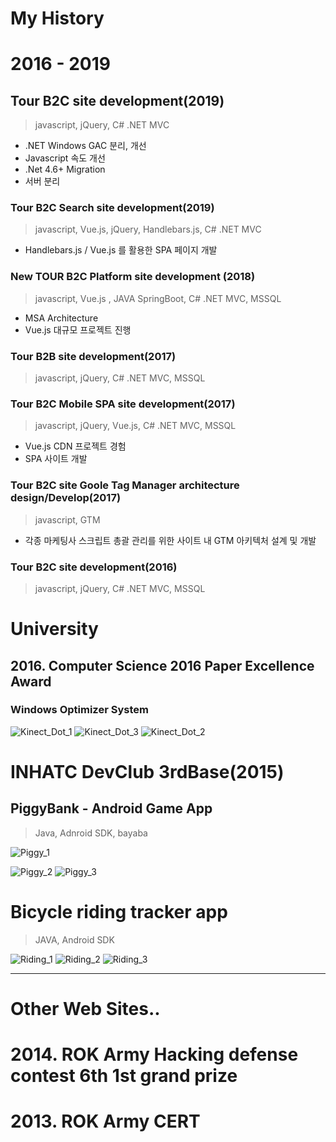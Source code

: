 # My History

# 2016 - 2019

## Tour B2C site development(2019)
> javascript, jQuery, C# .NET MVC

- .NET Windows GAC 분리, 개선
- Javascript 속도 개선
- .Net 4.6+ Migration
- 서버 분리

### Tour B2C Search site development(2019)
> javascript, Vue.js, jQuery, Handlebars.js, C# .NET MVC

- Handlebars.js / Vue.js 를 활용한 SPA 페이지 개발

### New TOUR B2C Platform site development (2018)
> javascript, Vue.js , JAVA SpringBoot, C# .NET MVC, MSSQL

- MSA Architecture
- Vue.js 대규모 프로젝트 진행

### Tour B2B site development(2017)
> javascript, jQuery, C# .NET MVC, MSSQL

### Tour B2C Mobile SPA site development(2017)
> javascript, jQuery, Vue.js, C# .NET MVC, MSSQL

- Vue.js CDN 프로젝트 경험
- SPA 사이트 개발

### Tour B2C site Goole Tag Manager architecture design/Develop(2017)
> javascript, GTM

- 각종 마케팅사 스크립트 총괄 관리를 위한 사이트 내 GTM 아키텍처 설계 및 개발

### Tour B2C site development(2016)
> javascript, jQuery, C# .NET MVC, MSSQL



# University

## 2016. Computer Science 2016 Paper Excellence Award

### Windows Optimizer System
![Kinect_Dot_1](https://user-images.githubusercontent.com/24363683/65890747-5cc26780-e3de-11e9-8faa-faf3415d441e.jpg)
![Kinect_Dot_3](https://user-images.githubusercontent.com/24363683/65890749-5cc26780-e3de-11e9-881e-1084643a846b.jpg)
![Kinect_Dot_2](https://user-images.githubusercontent.com/24363683/65890748-5cc26780-e3de-11e9-9864-f64c7d5f5764.jpg)


# INHATC DevClub 3rdBase(2015)

## PiggyBank - Android Game App
> Java, Adnroid SDK, bayaba

![Piggy_1](https://user-images.githubusercontent.com/24363683/65891042-df4b2700-e3de-11e9-9c8a-be2e4d8c6bd1.png)

![Piggy_2](https://user-images.githubusercontent.com/24363683/65891053-e3774480-e3de-11e9-8b3c-9082fcebba72.jpg)
![Piggy_3](https://user-images.githubusercontent.com/24363683/65891054-e3774480-e3de-11e9-9b58-48b97ce8cd16.png)




# Bicycle riding tracker app
> JAVA, Android SDK

![Riding_1](https://user-images.githubusercontent.com/24363683/65891272-38b35600-e3df-11e9-94d6-896fd3efbefb.png)
![Riding_2](https://user-images.githubusercontent.com/24363683/65891173-128db600-e3df-11e9-8d57-e08fd690261b.png)
![Riding_3](https://user-images.githubusercontent.com/24363683/65891174-13264c80-e3df-11e9-988e-75e08b15f113.png)

---

# Other Web Sites..

# 2014. ROK Army Hacking defense contest 6th 1st grand prize

# 2013. ROK Army CERT




